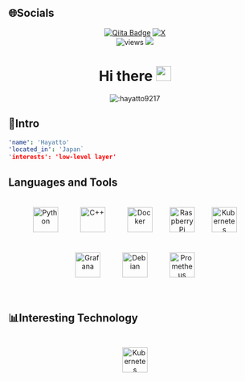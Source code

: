 ## 🌐Socials
<div id="header" align="center">
  <div id="badges">
    <a href="https://qiita.com/haruto19"><img src="https://img.shields.io/badge/Qiita-green?style=for-the-badge&logo=Qiita&logoColor=white" alt="Qiita Badge"/></a>
    <a href="https://twitter.com/haruto869217/"><img src="https://img.shields.io/badge/Twitter--_.svg?style=social&logo=twitter" alt="X"/></a>
  </div>
  <img src="https://komarev.com/ghpvc/?username=Hayatto9217&style=flat-square&color=blue" alt="views"/>
  <img src="https://img.shields.io/badge/C%2B%2B-lover-pink?logo=C%2B%2B">
  <h1>
    Hi there
    <img src="https://media.giphy.com/media/hvRJCLFzcasrR4ia7z/giphy.gif" width="30px"/>
  </h1>
    <img src="https://count.getloli.com/get/@:hayatto9217" alt=":hayatto9217" />
</div>
<div align="center"><!--<img src="https://giphy.com/gifs/80s-back-to-the-future-happening-now-ktRHi4nFxNDOw" width="600" height="300"/>--></div>

## 🧠Intro
```yaml
'name': 'Hayatto'
'located_in': 'Japan`
'interests': 'low-level layer'
```

## Languages and Tools  
<div align="center">  
  <a href="https://www.python.org/" target="_blank"><img style="margin: 20px" src="https://profilinator.rishav.dev/skills-assets/python-original.svg" alt="Python" height="50" /></a>  
  <a href="https://www.cplusplus.com/" target="_blank"><img style="margin: 20px" src="https://profilinator.rishav.dev/skills-assets/cplusplus-original.svg" alt="C++" height="50" /></a>
  <a href="https://www.docker.com/" target="_blank"><img style="margin: 20px" src="https://profilinator.rishav.dev/skills-assets/docker-original-wordmark.svg" alt="Docker" height="50" /></a>  
  <a href="https://www.raspberrypi.org/" target="_blank"><img style="margin: 10px" src="https://profilinator.rishav.dev/skills-assets/raspberrypi.png" alt="Raspberry Pi" height="50" /></a>  
  <a href="https://kubernetes.io/" target="_blank"><img style="margin: 20px" src="https://profilinator.rishav.dev/skills-assets/kubernetes-icon.svg" alt="Kubernetes" height="50" /></a>
  <a href="https://grafana.com/" target="_blank"><img style="margin: 20px" src="https://www.vectorlogo.zone/logos/grafana/grafana-icon.svg" alt="Grafana" height="50" /></a>
  <a href="https://www.debian.org/" target="_blank"><img style="margin: 20px" src="https://www.vectorlogo.zone/logos/debian/debian-icon.svg" alt="Debian" height="50" /></a>
  <a href="https://prometheus.io/" target="_blank"><img style="margin: 20px" src="https://www.vectorlogo.zone/logos/prometheusio/prometheusio-icon.svg" alt="Prometheus" height="50" /></a>
</div>  

<br/>  

## 📊Interesting Technology
<div align="center">
  <a href="https://kubernetes.io/" target="_blank"><img style="margin: 20px" src="https://profilinator.rishav.dev/skills-assets/kubernetes-icon.svg" alt="Kubernetes" height="50" /></a>
</div>
